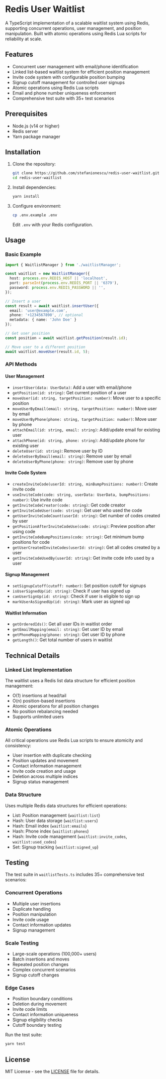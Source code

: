 # Redis User Waitlist

A TypeScript implementation of a scalable waitlist system using Redis, supporting concurrent operations, user management, and position manipulation. Built with atomic operations using Redis Lua scripts for reliability at scale.

## Features

- Concurrent user management with email/phone identification
- Linked list-based waitlist system for efficient position management
- Invite code system with configurable position bumping
- Signup cutoff management for controlled user signups
- Atomic operations using Redis Lua scripts
- Email and phone number uniqueness enforcement
- Comprehensive test suite with 35+ test scenarios

## Prerequisites

- Node.js (v14 or higher)
- Redis server
- Yarn package manager

## Installation

1. Clone the repository:
   ```bash
   git clone https://github.com/stefanionescu/redis-user-waitlist.git
   cd redis-user-waitlist
   ```

2. Install dependencies:
   ```bash
   yarn install
   ```

3. Configure environment:
   ```bash
   cp .env.example .env
   ```
   Edit `.env` with your Redis configuration.

## Usage

### Basic Example

```typescript
import { WaitlistManager } from './waitlistManager';

const waitlist = new WaitlistManager({
  host: process.env.REDIS_HOST || 'localhost',
  port: parseInt(process.env.REDIS_PORT || '6379'),
  password: process.env.REDIS_PASSWORD || '',
});

// Insert a user
const result = await waitlist.insertUser({
  email: 'user@example.com',
  phone: '+1234567890', // optional
  metadata: { name: 'John Doe' }
});

// Get user position
const position = await waitlist.getPosition(result.id);

// Move user to a different position
await waitlist.moveUser(result.id, 5);
```

### API Methods

#### User Management
- `insertUser(data: UserData)`: Add a user with email/phone
- `getPosition(id: string)`: Get current position of a user
- `moveUser(id: string, targetPosition: number)`: Move user to a specific position
- `moveUserByEmail(email: string, targetPosition: number)`: Move user by email
- `moveUserByPhone(phone: string, targetPosition: number)`: Move user by phone
- `attachEmail(id: string, email: string)`: Add/update email for existing user
- `attachPhone(id: string, phone: string)`: Add/update phone for existing user
- `deleteUser(id: string)`: Remove user by ID
- `deleteUserByEmail(email: string)`: Remove user by email
- `deleteUserByPhone(phone: string)`: Remove user by phone

#### Invite Code System
- `createInviteCode(userId: string, minBumpPositions: number)`: Create invite code
- `useInviteCode(code: string, userData: UserData, bumpPositions: number)`: Use invite code
- `getInviteCodeCreator(code: string)`: Get code creator
- `getInviteCodeUser(code: string)`: Get user who used the code
- `getUserInviteCodeCount(userId: string)`: Get number of codes created by user
- `getPositionAfterInviteCodeUse(code: string)`: Preview position after using code
- `getInviteCodeBumpPositions(code: string)`: Get minimum bump positions for code
- `getUserCreatedInviteCodes(userId: string)`: Get all codes created by a user
- `getInviteCodeUsedBy(userId: string)`: Get invite code info used by a user

#### Signup Management
- `setSignupCutoff(cutoff: number)`: Set position cutoff for signups
- `isUserSignedUp(id: string)`: Check if user has signed up
- `canUserSignUp(id: string)`: Check if user is eligible to sign up
- `markUserAsSignedUp(id: string)`: Mark user as signed up

#### Waitlist Information
- `getOrderedIds()`: Get all user IDs in waitlist order
- `getEmailMapping(email: string)`: Get user ID by email
- `getPhoneMapping(phone: string)`: Get user ID by phone
- `getLength()`: Get total number of users in waitlist

## Technical Details

### Linked List Implementation

The waitlist uses a Redis list data structure for efficient position management:
- O(1) insertions at head/tail
- O(n) position-based insertions
- Atomic operations for all position changes
- No position rebalancing needed
- Supports unlimited users

### Atomic Operations

All critical operations use Redis Lua scripts to ensure atomicity and consistency:
- User insertion with duplicate checking
- Position updates and movement
- Contact information management
- Invite code creation and usage
- Deletion across multiple indices
- Signup status management

### Data Structure

Uses multiple Redis data structures for efficient operations:
- List: Position management (`waitlist:list`)
- Hash: User data storage (`waitlist:users`)
- Hash: Email index (`waitlist:emails`)
- Hash: Phone index (`waitlist:phones`)
- Hash: Invite code management (`waitlist:invite_codes`, `waitlist:used_codes`)
- Set: Signup tracking (`waitlist:signed_up`)

## Testing

The test suite in `waitlistTests.ts` includes 35+ comprehensive test scenarios:

### Concurrent Operations
- Multiple user insertions
- Duplicate handling
- Position manipulation
- Invite code usage
- Contact information updates
- Signup management

### Scale Testing
- Large-scale operations (100,000+ users)
- Batch insertions and moves
- Repeated position changes
- Complex concurrent scenarios
- Signup cutoff changes

### Edge Cases
- Position boundary conditions
- Deletion during movement
- Invite code limits
- Contact information uniqueness
- Signup eligibility checks
- Cutoff boundary testing

Run the test suite:
```bash
yarn test
```

## License

MIT License - see the [LICENSE](LICENSE) file for details.
